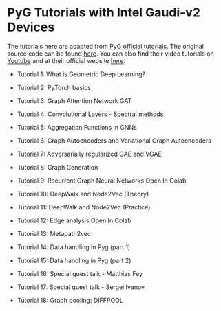 # PyG Tutorials with Intel Gaudi-v2 Devices

The tutorials here are adapted from [PyG official tutorials](https://pytorch-geometric.readthedocs.io/en/stable/get_started/colabs.html).
The original source code can be found [here](https://github.com/AntonioLonga/PytorchGeometricTutorial).
You can also find their video tutorials on [Youtube](https://www.youtube.com/user/94longa2112/featured) and at their official website [here](https://antoniolonga.github.io/Pytorch_geometric_tutorials/index.html).

- Tutorial 1: What is Geometric Deep Learning?

- Tutorial 2: PyTorch basics

- Tutorial 3: Graph Attention Network GAT

- Tutorial 4: Convolutional Layers - Spectral methods

- Tutorial 5: Aggregation Functions in GNNs

- Tutorial 6: Graph Autoencoders and Variational Graph Autoencoders

- Tutorial 7: Adversarially regularized GAE and VGAE

- Tutorial 8: Graph Generation

- Tutorial 9: Recurrent Graph Neural Networks Open In Colab

- Tutorial 10: DeepWalk and Node2Vec (Theory)

- Tutorial 11: DeepWalk and Node2Vec (Practice)

- Tutorial 12: Edge analysis Open In Colab

- Tutorial 13: Metapath2vec

- Tutorial 14: Data handling in Pyg (part 1)

- Tutorial 15: Data handling in Pyg (part 2)

- Tutorial 16: Special guest talk - Matthias Fey

- Tutorial 17: Special guest talk - Sergei Ivanov

- Tutorial 18: Graph pooling: DIFFPOOL
